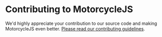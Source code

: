 # Contributing to MotorcycleJS

We'd highly appreciate your contribution to our source code 
and making MotorcycleJS even better. 
[Please read our contributing guidelines](https://github.com/motorcyclejs/motorcycle/blob/master/CONTRIBUTING.md).
